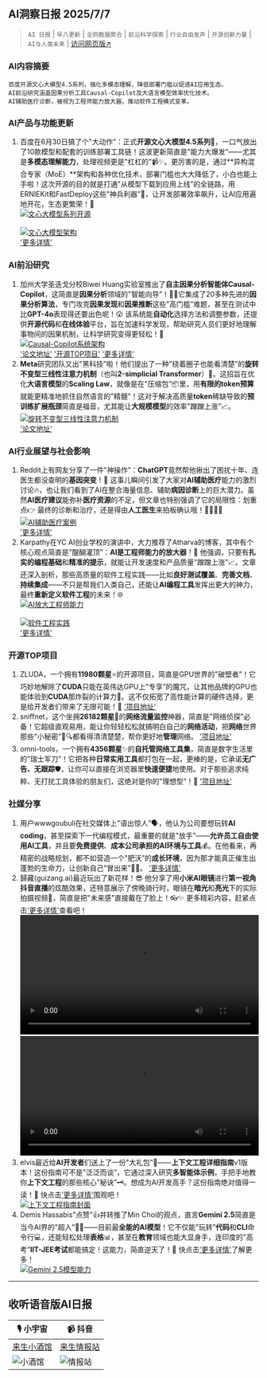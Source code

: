 ## AI洞察日报 2025/7/7

>  `AI 日报` | `早八更新` | `全网数据聚合` | `前沿科学探索` | `行业自由发声` | `开源创新力量` | `AI与人类未来` | [访问网页版↗️](https://ai.hubtoday.app/)



### **AI内容摘要**

```
百度开源文心大模型4.5系列，强化多模态理解，降低部署门槛以促进AI应用生态。
AI前沿研究涵盖因果分析工具Causal-Copilot及大语言模型效率优化技术。
AI辅助医疗诊断，被视为工程师能力放大器，推动软件工程模式变革。
```



### **AI产品与功能更新**
1.  百度在6月30日搞了个"大动作”：正式**开源文心大模型4.5系列**🎉，一口气放出了10款模型和配套的训练部署工具链！这波更新简直是"能力大爆发”——尤其是**多模态理解能力**，处理视频更是"杠杠的”📹✨。更厉害的是，通过**异构混合专家（MoE）**架构和各种优化技术，部署门槛也大大降低了，小白也能上手啦！这次开源的目的就是打通"从模型下载到应用上线”的全链路，用ERNIEKit和FastDeploy这些"神兵利器”🚀，让开发部署效率飙升，让AI应用遍地开花，生态更繁荣！💐
    <br/> [![文心大模型系列开源](https://wechat2rss.bestblogs.dev/img-proxy/?k=fabbf6d&u=https%3A%2F%2Fmmbiz.qpic.cn%2Fmmbiz_jpg%2FFFcNSoQ3KicufIbAE81NCf61zWzzwuY0fQYlUXaZGc1IUqN0EjW6mGPbzLp97gTev9Xia3l8PsklWicpwXIQ3zRgw%2F0%3Fwx_fmt%3Djpeg)](https://wechat2rss.bestblogs.dev/img-proxy/?k=fabbf6d&u=https%3A%2F%2Fmmbiz.qpic.cn%2Fmmbiz_jpg%2FFFcNSoQ3KicufIbAE81NCf61zWzzwuY0fQYlUXaZGc1IUqN0EjW6mGPbzLp97gTev9Xia3l8PsklWicpwXIQ3zRgw%2F0%3Fwx_fmt%3Djpeg) <br/>
    <br/> [![文心大模型架构](https://wechat2rss.bestblogs.dev/img-proxy/?k=8906c573&u=https%3A%2F%2Fmmbiz.qpic.cn%2Fmmbiz_jpg%2FFFcNSoQ3KicufIbAE81NCf61zWzzwuY0fN5icJSWCawUAhCDoezImD9RvAVOSvibcdS2iagPOjwc8mP7dG88hiaia5VQ%2F640%3Fwx_fmt%3Dother%26from%3Dappmsg)](https://wechat2rss.bestblogs.dev/img-proxy/?k=8906c573&u=https%3A%2F%2Fmmbiz.qpic.cn%2Fmmbiz_jpg%2FFFcNSoQ3KicufIbAE81NCf61zWzzwuY0fN5icJSWCawUAhCDoezImD9RvAVOSvibcdS2iagPOjwc8mP7dG88hiaia5VQ%2F640%3Fwx_fmt%3Dother%26from%3Dappmsg) <br/>
    ['更多详情'](https://mp.weixin.qq.com/s?__biz=MzAxMDMxOTI2NA==&mid=2649095044&idx=1&sn=3ad0a5c613fb19b47723200f86960756)

### **AI前沿研究**
1.  加州大学圣迭戈分校Biwei Huang实验室推出了**自主因果分析智能体Causal-Copilot**，这简直是**因果分析**领域的"智能向导”！🧙‍♂️它集成了20多种先进的**因果分析算法**，专门攻克**因果发现**和**因果推断**这些"高门槛”难题，甚至在测试中比**GPT-4o**表现得还要出色呢！😮 该系统能**自动化**选择方法和调整参数，还提供**开源代码**和**在线体验**平台，旨在加速科学发现，帮助研究人员们更好地理解事物间的因果机制，让科学研究变得更轻松！🔬
    <br/> [![Causal-Copilot系统架构](https://image.jiqizhixin.com/uploads/editor/02023a77-8f73-4edc-a71c-e5d63d251b10/640.png)](https://image.jiqizhixin.com/uploads/editor/02023a77-8f73-4edc-a71c-e5d63d251b10/640.png) <br/>
    ['论文地址'](https://arxiv.org/abs/2504.13263) ['开源TOP项目'](https://github.com/Lancelot39/Causal-Copilot) ['更多详情'](https://causalcopilot.com/)
2.  **Meta**研究团队又出"黑科技”啦！他们提出了一种"绕着圈子也能看清楚”的**旋转不变型三线性注意力机制**（也叫**2-simplicial Transformer**）🔄。这招旨在优化**大语言模型**的**Scaling Law**，就像是在"压缩包”📦里，用**有限的token预算**就能更精准地抓住自然语言的"精髓”！这对于解决高质量**token**稀缺导致的**预训练扩展瓶颈**简直是福音，尤其能让**大规模模型**的效率"蹭蹭上涨”📈。
    <br/> [![旋转不变型三线性注意力机制](https://image.jiqizhixin.com/uploads/editor/3fd1bd8f-a6aa-4f19-b4e2-de26dc7c60c0/640.png)](https://image.jiqizhixin.com/uploads/editor/3fd1bd8f-a6aa-4f19-b4e2-de26dc7c60c0/640.png) <br/>
    ['论文地址'](https://arxiv.org/pdf/2507.02754.pdf)

### **AI行业展望与社会影响**
1.  Reddit上有网友分享了一件"神操作”：**ChatGPT**竟然帮他揪出了困扰十年、连医生都没查明的**基因突变**！🧬 这事儿瞬间引发了大家对**AI辅助医疗**能力的激烈讨论🔥，也让我们看到了AI在整合海量信息、辅助**病因诊断**上的巨大潜力。虽然**AI医疗建议**能弥补**医疗资源**的不足，但文章也特别强调了它的局限性：划重点👉 最终的诊断和治疗，还是得由**人工医生**来拍板确认哦！👨‍⚕️👩‍⚕️
    <br/> [![AI辅助医疗案例](https://image.jiqizhixin.com/uploads/editor/6cad55c1-6836-4cce-99c5-98bd89dae32e/640.png)](https://image.jiqizhixin.com/uploads/editor/6cad55c1-6836-4cce-99c5-98bd89dae32e/640.png) <br/>
    ['更多详情'](https://www.reddit.com/r/ChatGPT/comments/1lrmom4/chatgpt_solved_a_10_year_problem_no_doctors_could/)
2.  Karpathy在YC AI创业学校的演讲中，大力推荐了Atharva的博客，其中有个核心观点简直是"醍醐灌顶”：**AI是工程师能力的放大器**！🚀 他强调，只要有**扎实的编程基础**和**精准的提示**，就能让开发速度和产品质量"蹭蹭上涨”📈。文章还深入剖析，那些高质量的软件工程实践——比如**良好测试覆盖**、**完善文档**、**持续集成**——不只是帮我们人类自己，还能让**AI编程工具**发挥出更大的神力，最终**重新定义软件工程**的未来！🌐
    <br/> [![AI放大工程师能力](https://wechat2rss.xlab.app/img-proxy/?k=4c666ef0&u=https%3A%2F%2Fmmbiz.qpic.cn%2Fsz_mmbiz_jpg%2FUicQ7HgWiaUb2qlHtWibUZlHElxQfK1hqPgP98uwNw5FibemBKiaQDXJjmibYx5KEM3NaTmxeicGcIMGd9YANPc6HmaJw%2F0%3Fwx_fmt%3Djpeg)](https://wechat2rss.xlab.app/img-proxy/?k=4c666ef0&u=https%3A%2F%2Fmmbiz.qpic.cn%2Fsz_mmbiz_jpg%2FUicQ7HgWiaUb2qlHtWibUZlHElxQfK1hqPgP98uwNw5FibemBKiaQDXJjmibYx5KEM3NaTmxeicGcIMGd9YANPc6HmaJw%2F0%3Fwx_fmt%3Djpeg) <br/>
    <br/> [![软件工程实践](https://wechat2rss.xlab.app/img-proxy/?k=dce9341a&u=https%3A%2F%2Fmmbiz.qpic.cn%2Fsz_mmbiz_jpg%2FUicQ7HgWiaUb2qlHtWibUZlHElxQfK1hqPgyy7ibp2MzFUg9q51uqEricppMLV5013tgoib0ZEuxqPd27kkxVLOoC6ibg%2F640%3Fwx_fmt%3Djpeg%26from%3Dappmsg)](https://wechat2rss.xlab.app/img-proxy/?k=dce9341a&u=https%3A%2F%2Fmmbiz.qpic.cn%2Fsz_mmbiz_jpg%2FUicQ7HgWiaUb2qlHtWibUZlHElxQfK1hqPgyy7ibp2MzFUg9q51uqEricppMLV5013tgoib0ZEuxqPd27kkxVLOoC6ibg%2F640%3Fwx_fmt%3Djpeg%26from%3Dappmsg) <br/>
    ['更多详情'](https://mp.weixin.qq.com/s?__biz=MzI3MTA0MTk1MA==&mid=2652607139&idx=2&sn=6a5e318fc223bc04c4803a9c7d3b4713)

### **开源TOP项目**
1.  ZLUDA，一个拥有**11980颗星**⭐的开源项目，简直是GPU世界的"破壁者”！它巧妙地解除了**CUDA**只能在英伟达GPU上"专享”的魔咒，让其他品牌的GPU也能体验到**CUDA**那炸裂的计算力💪。这不仅拓宽了高性能计算的硬件选择，更是给开发者们带来了无限可能！🚀 ['项目地址'](https://github.com/vosen/ZLUDA)
2.  sniffnet，这个坐拥**26182颗星**🌟的**网络流量监控**神器，简直是"网络侦探”必备！它超级直观易用，能让你轻轻松松就搞明白自己的**网络活动**，把**网络**世界那些"小秘密”📱🔍都看得清清楚楚，帮你更好地**管理**网络。 ['项目地址'](https://github.com/GyulyVGC/sniffnet)
3.  omni-tools，一个拥有**4356颗星**✨的**自托管网络工具集**，简直是数字生活里的"瑞士军刀”！它把各种**日常实用工具**都打包在一起，更棒的是，它承诺**无广告、无跟踪**🛡️，让你可以直接在浏览器里**快速便捷**地使用。对于那些追求纯粹、无打扰工具体验的朋友们，这绝对是你的"理想型”！💖 ['项目地址'](https://github.com/iib0011/omni-tools)

### **社媒分享**
1.  用户wwwgoubuli在社交媒体上"语出惊人”🗣️，他认为公司要想玩转**AI coding**，甚至探索下一代编程模式，最重要的就是"放手”——**允许员工自由使用AI工具**，并且要**免费提供**、**成本公司承担的AI环境与工具**💰。在他看来，再精密的战略规划，都不如营造一个"肥沃”的**成长环境**，因为那才能真正催生出蓬勃的生命力，让创新自己"冒出来”🌱✨。 ['更多详情'](https://x.com/wwwgoubuli/status/1941825193175109721)
2.  歸藏(guizang.ai)最近玩出了新花样！😎 他分享了用**小米AI眼镜**进行**第一视角抖音直播**的炫酷效果，还特意展示了傍晚骑行时，眼镜在**暗光**和**亮光**下的实际拍摄视频🎥，简直是把"未来感”直接戴在了脸上！👓✨ 更多精彩内容，赶紧点击['更多详情'](https://x.com/op7418/status/1941783013387555011)查看吧！
    <video src="https://video.twimg.com/amplify_video/1941782629067493376/vid/avc1/1080x1920/XhhGLsIXTblCGCjP.mp4" controls="controls" width="100%"></video>
    <video src="https://video.twimg.com/amplify_video/1941481028054622208/vid/avc1/1920x1080/sM_6FwA7Ub9amItU.mp4" controls="controls" width="100%"></video>
3.  elvis最近给**AI开发者**们送上了一份"大礼包”🎁——**上下文工程详细指南**v1版本！这份指南可不是"泛泛而谈”，它通过深入研究**多智能体示例**，手把手地教你**上下文工程**的那些核心"秘诀”🗝️。想成为AI开发高手？这份指南绝对值得一读！🧐 快点击['更多详情'](https://x.com/omarsar0/status/1941566132001153082)围观吧！
    <br/> [![上下文工程指南封面](https://pbs.twimg.com/media/GvHR4-7W4AAlfde?format=jpg&name=orig)](https://pbs.twimg.com/media/GvHR4-7W4AAlfde?format=jpg&name=orig) <br/>
4.  Demis Hassabis"点赞”👍并转推了Min Choi的观点，直言**Gemini 2.5**简直是当今AI界的"超人”🦸‍♂️——目前最**全能的AI模型**！它不仅能"玩转”**代码**和**CLI**命令行💻，还能轻松处理**表格**📊，甚至在**教育**领域也能大显身手，连印度的"高考”**IIT-JEE考试**都能搞定！这能力，简直逆天了！🤩 快点击['更多详情'](https://x.com/demishassabis/status/1941701663800062214)了解更多！
    <br/> [![Gemini 2.5模型能力](https://pbs.twimg.com/media/GvGa-2tXoAACmiv?format=jpg&name=orig)](https://pbs.twimg.com/media/GvGa-2tXoAACmiv?format=jpg&name=orig) <br/>

---

## **收听语音版AI日报**

| 🎙️ **小宇宙** | 📹 **抖音** |
| --- | --- |
| [来生小酒馆](https://www.xiaoyuzhoufm.com/podcast/683c62b7c1ca9cf575a5030e)  |   [来生情报站](https://www.douyin.com/user/MS4wLjABAAAAwpwqPQlu38sO38VyWgw9ZjDEnN4bMR5j8x111UxpseHR9DpB6-CveI5KRXOWuFwG)| 
| ![小酒馆](https://s1.imagehub.cc/images/2025/06/24/f959f7984e9163fc50d3941d79a7f262.md.png) | ![情报站](https://s1.imagehub.cc/images/2025/06/24/7fc30805eeb831e1e2baa3a240683ca3.md.png) |

    

